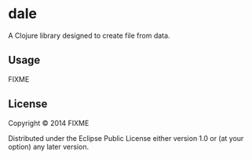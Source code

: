 # dale

A Clojure library designed to create file from data.

## Usage

FIXME

## License

Copyright © 2014 FIXME

Distributed under the Eclipse Public License either version 1.0 or (at
your option) any later version.

